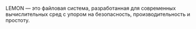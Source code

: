 LEMON — это  файловая система, разработанная для современных вычислительных сред с упором на безопасность, производительность и простоту.
